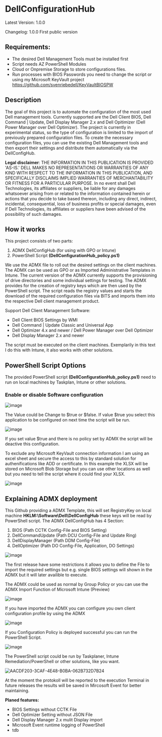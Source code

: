 # DellConfigurationHub
Latest Version: 1.0.0

Changelog:
1.0.0 First public version

## Requirements:
- The desired Dell Management Tools must be installed first
- Script needs AZ PowerShell Modules
- Cloud or Onpremise Storage to store configurations files.
- Run processes with BIOS Passwords you need to change the script or using my Microsoft KeyVault project https://github.com/svenriebedell/KeyVaultBIOSPW


## Description
The goal of this project is to automate the configuration of the most used Dell management tools. Currently supported are the Dell Client BIOS, Dell Command | Update, Dell Display Manager 2.x and Dell Opitimizer (Dell Power Manager over Dell Optimizer). The project is currently in experimental status, so the type of configuration is limited to the import of previously prepared configuration files.
To create the necessary configuration files, you can use the existing Dell Management tools and then export their settings and distribute them automatically via the DellConfigHub.

**Legal disclaimer**: THE INFORMATION IN THIS PUBLICATION IS PROVIDED 'AS-IS.' DELL MAKES NO REPRESENTATIONS OR WARRANTIES OF ANY KIND WITH RESPECT TO THE INFORMATION IN THIS PUBLICATION, AND SPECIFICALLY DISCLAIMS IMPLIED WARRANTIES OF MERCHANTABILITY OR FITNESS FOR A PARTICULAR PURPOSE. In no event shall Dell Technologies, its affiliates or suppliers, be liable for any damages whatsoever arising from or related to the information contained herein or actions that you decide to take based thereon, including any direct, indirect, incidental, consequential, loss of business profits or special damages, even if Dell Technologies, its affiliates or suppliers have been advised of the possibility of such damages.

## How it works
This project consists of two parts:

1. ADMX DellConfigHub (for using with GPO or Intune)
2. PowerShell Script **(DellConfigurationHub_policy.ps1)**

We use the ADMX file to roll out the desired settings on the client machines. The ADMX can be used as GPO or as Imported Administrative Templates in Intune. The current version of the ADMX currently supports the provisioning of drive directories and some individual settings for testing. The ADMX provides for the creation of registry keys which are then used by the PowerShell script. The script reads the registry values and starts the download of the required configuration files via BITS and imports them into the respective Dell client management product.

Support Dell Client Management Software:
- Dell Client BIOS Settings by WMI
- Dell Command | Update Classic and Universal App
- Dell Optimizer 4.x and newer / Dell Power Manager over Dell Optimizer
- Dell Display Manager 2.x and newer

The script must be executed on the client machines. Exemplarily in this text I do this with Intune, it also works with other solutions.


## PowerShell Script Options
The provided PowerShell script **(DellConfigurationHub_policy.ps1)** need to run on local machines by Taskplan, Intune or other solutions.

### Enable or disable Software configuration
![image](https://github.com/svenriebedell/DellConfigurationHub/assets/99394991/9a55eb11-32d3-4c40-8d7f-1696f5ab9448)

The Value could be Change to $true or $false. If value $true you select this application to be configured on next time the script will be run.

![image](https://github.com/svenriebedell/DellConfigurationHub/assets/99394991/c7c2ef8f-ad5b-4989-8b9b-4e631f80141d)

If you set value $true and there is no policy set by ADMX the script will be deactive this configuration.

To exclude any Microsoft KeyVault connection information I am using an excel sheet and secure the access to this by standard solution for authenifications like ADD or certificate. In this example the XLSX will be stored on Microsoft Blob Storage but you can use other locations as well but you need to tell the script where it could find your XLSX.

![image](https://github.com/svenriebedell/DellConfigurationHub/assets/99394991/d9095ade-207e-4c07-8760-d967cfd7727f)

## Explaining ADMX deployment

This Github providing a ADMX Template, this will set RegistryKey on local machine **HKLM:\Software\Dell\DellConfigHub** these keys will be read by PowerShell script.
The ADMX DellConfigHub has 4 Section:
1. BIOS (Path CCTK Config-File and BIOS Setting)
2. DellCommandUpdate (Path DCU Config-File and Update Ring)
3. DellDisplayManager (Path DDM Config-File)
4. DellOptimizer (Path DO Config-File, Application, DO Settings)

![image](https://github.com/svenriebedell/DellConfigurationHub/assets/99394991/838c42b7-d39e-4b1a-b680-fe73030761ec)

The first release have some restrictions it allows you to define the File to import the required settings but e.g. single BIOS settings will shown in the ADMX but it will later availible to execute.

The ADMX could be used as normal by Group Policy or you can use the ADMX Import Function of Microsoft Intune (Preview)

![image](https://github.com/svenriebedell/DellConfigurationHub/assets/99394991/df417f2a-062b-4da7-8963-62d9666e5ee4)

If you have imported the ADMX you can configure you own client configuration profile by using the ADMX

![image](https://github.com/svenriebedell/DellConfigurationHub/assets/99394991/2719eb3c-d464-43ac-948c-f0d545e0665c)

If you Configuration Policy is deployed successful you can run the PowerShell Script.

![image](https://github.com/svenriebedell/DellConfigurationHub/assets/99394991/081ee922-9092-4d24-845a-457736bb2ddd)


The PowerShell script could be run by Taskplaner, Intune Remediation/PowerShell or other solutions, like you want.

![AACDF203-3CAF-4E48-B0BA-062B732D7B24](https://github.com/svenriebedell/DellConfigurationHub/assets/99394991/ddbd3d80-0974-479c-8279-22a46369d015)

At the moment the protokoll will be reported to the execution Terminal in future releases the results will be saved in Mircosoft Event for better maintaining.

**Planed features:**
- BIOS Settings without CCTK File
- Dell Optimizer Setting without JSON File
- Dell Display Manager 2.x mulit Display import
- Microsoft Event runtime logging of PowerShell
- tdb
